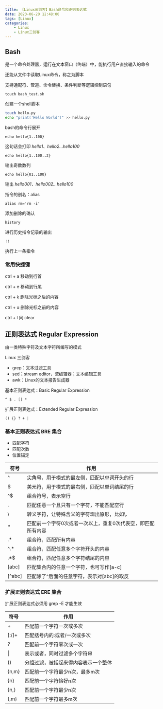```yaml
---
title: 【Linux三剑客】Bash命令和正则表达式
date: 2023-06-20 12:48:00
tags: [Linux]
categories: 
    - Linux
    - Linux三剑客
---
```


## Bash

是一个命令处理器，运行在文本窗口（终端）中，能执行用户直接输入的命令

还能从文件中读取Linux命令，称之为脚本

支持通配符、管道、命令替换、条件判断等逻辑控制语句

<!-- more -->

`touch bash_test.sh` 

创建一个shell脚本

``` bash
touch hello.py
echo "print('Hello World')" >> hello.py
```

bash的命令行展开

`echo hello{1..100}`

这句话会打印 *hello1、hello2...hello100*

`echo hello{1..100..2}`

输出奇数数列

`echo hello{01..100}`

输出 *hello001、hello002...hello100*

指令的别名：alias

`alias rm='rm -i'`

添加删除的确认

`history`

进行历史指令记录的输出

`!!`

执行上一条指令

### 常用快捷键

ctrl + a 移动到行首

ctrl + e 移动到行尾

ctrl + k 删除光标之后的内容

ctrl + u 删除光标之前的内容

ctrl + l 同 clear

## 正则表达式 Regular Expression

由一类特殊字符及文本字符所编写的模式

Linux 三剑客

- grep：文本过滤工具
- sed；stream editor，流编辑器；文本编辑工具
- awk：Linux的文本报告生成器

基本正则表达式：Basic Regular Expression

`^ $ . [] *`

扩展正则表达式：Extended Regular Expression

`() {} ? + |`

### 基本正则表达式 BRE 集合

- 匹配字符
- 匹配次数
- 位置锚定

| 符号  | 作用 |
| ----------- | ----------- |
| ^   | 尖角号，用于模式的最左侧，匹配以单词开头的行 |
| $   | 美元符，用于模式的最右侧，匹配以单词结尾的行 |
| ^$ | 组合符号，表示空行 |
| . | 匹配任意一个且只有一个字符，不能匹配空行 |
| \ | 转义字符，让特殊含义的字符现出原形，比如\\. |
| * | 匹配前一个字符0次或者一次以上，重复0次代表空，即匹配所有内容 |
| .* | 组合符，匹配所有内容 |
| ^.* | 组合符，匹配任意多个字符开头的内容 |
| .*$ | 组合符，匹配任意多个字符结尾的内容 |
| [abc] | 匹配集合内的任意一个字符，也可写作[a-c] |
| [^abc] | 匹配除了^后面的任意字符，表示对[abc]的取反 |

### 扩展正则表达式 ERE 集合

扩展正则表达式必须用 grep -E 才能生效

| 符号  | 作用 |
| ----------- | ----------- |
| +   | 匹配前一个字符一次或多次 |
| [:/]+   | 匹配括号内的:或者/一次或多次 |
| ? | 匹配前一个字符零次或一次 |
| \| | 表示或者，同时过滤多个字符串 |
| () | 分组过滤，被括起来得内容表示一个整体 |
| {n,m} | 匹配前一个字符最少n次，最多m次 |
| {n} | 匹配前一个字符恰好n次 |
| {n,} | 匹配前一个字符最少n次 |
| {,m} | 匹配前一个字符最多m次 |
